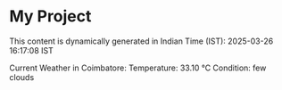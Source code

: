 # My Project

This content is dynamically generated in Indian Time (IST): 2025-03-26 16:17:08 IST


Current Weather in Coimbatore:
Temperature: 33.10 °C
Condition: few clouds
